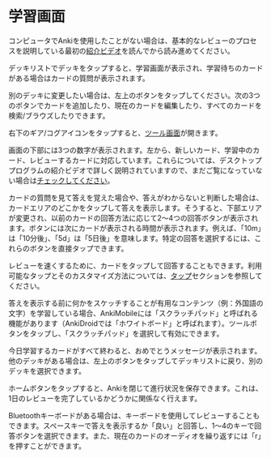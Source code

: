 # 学習画面

コンピュータでAnkiを使用したことがない場合は、基本的なレビューのプロセスを説明している最初の[紹介ビデオ](https://shigeyukey.github.io/anki-manual-jp/getting-started.html#videos)を読んでから読み進めてください。

デッキリストでデッキをタップすると、学習画面が表示され、学習待ちのカードがある場合はカードの質問が表示されます。

別のデッキに変更したい場合は、左上のボタンをタップしてください。次の3つのボタンでカードを追加したり、現在のカードを編集したり、すべてのカードを検索/ブラウズしたりできます。

右下のギア/コグアイコンをタップすると、[ツール画面](study-tools.md)が開きます。

画面の下部には3つの数字が表示されます。左から、新しいカード、学習中のカード、レビューするカードに対応しています。これらについては、デスクトッププログラムの紹介ビデオで詳しく説明されていますので、まだご覧になっていない場合は[チェックしてください](https://shigeyukey.github.io/anki-manual-jp/getting-started.html#ビデオ)。

カードの質問を見て答えを覚えた場合や、答えがわからないと判断した場合は、カードエリアのどこかをタップして答えを表示します。そうすると、下部エリアが変更され、以前のカードの回答方法に応じて2～4つの回答ボタンが表示されます。ボタンには次にカードが表示される時間が表示されます。例えば、「10m」は「10分後」、「5d」は「5日後」を意味します。特定の回答を選択するには、これらのボタンを直接タップできます。

レビューを速くするために、カードをタップして回答することもできます。利用可能なタップとそのカスタマイズ方法については、[タップ](preferences.md#タップ)セクションを参照してください。

答えを表示する前に何かをスケッチすることが有用なコンテンツ（例：外国語の文字）を学習している場合、AnkiMobileには「スクラッチパッド」と呼ばれる機能があります（AnkiDroidでは「ホワイトボード」と呼ばれます）。ツールボタンをタップし、「スクラッチパッド」を選択して有効にできます。

今日学習するカードがすべて終わると、おめでとうメッセージが表示されます。他のデッキがある場合は、左上のボタンをタップしてデッキリストに戻り、別のデッキを選択できます。

ホームボタンをタップすると、Ankiを閉じて進行状況を保存できます。これは、1日のレビューを完了しているかどうかに関係なく行えます。

Bluetoothキーボードがある場合は、キーボードを使用してレビューすることもできます。スペースキーで答えを表示するか「良い」と回答し、1～4のキーで回答ボタンを選択できます。また、現在のカードのオーディオを繰り返すには「r」を押すことができます。